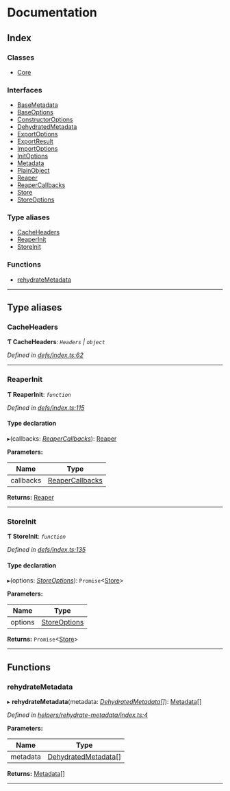 
#  Documentation

## Index

### Classes

* [Core](classes/core.md)

### Interfaces

* [BaseMetadata](interfaces/basemetadata.md)
* [BaseOptions](interfaces/baseoptions.md)
* [ConstructorOptions](interfaces/constructoroptions.md)
* [DehydratedMetadata](interfaces/dehydratedmetadata.md)
* [ExportOptions](interfaces/exportoptions.md)
* [ExportResult](interfaces/exportresult.md)
* [ImportOptions](interfaces/importoptions.md)
* [InitOptions](interfaces/initoptions.md)
* [Metadata](interfaces/metadata.md)
* [PlainObject](interfaces/plainobject.md)
* [Reaper](interfaces/reaper.md)
* [ReaperCallbacks](interfaces/reapercallbacks.md)
* [Store](interfaces/store.md)
* [StoreOptions](interfaces/storeoptions.md)

### Type aliases

* [CacheHeaders](#cacheheaders)
* [ReaperInit](#reaperinit)
* [StoreInit](#storeinit)

### Functions

* [rehydrateMetadata](#rehydratemetadata)

---

## Type aliases

<a id="cacheheaders"></a>

###  CacheHeaders

**Ƭ CacheHeaders**: *`Headers` \| `object`*

*Defined in [defs/index.ts:62](https://github.com/badbatch/cachemap/blob/412f22b/packages/core/src/defs/index.ts#L62)*

___
<a id="reaperinit"></a>

###  ReaperInit

**Ƭ ReaperInit**: *`function`*

*Defined in [defs/index.ts:115](https://github.com/badbatch/cachemap/blob/412f22b/packages/core/src/defs/index.ts#L115)*

#### Type declaration
▸(callbacks: *[ReaperCallbacks](interfaces/reapercallbacks.md)*): [Reaper](interfaces/reaper.md)

**Parameters:**

| Name | Type |
| ------ | ------ |
| callbacks | [ReaperCallbacks](interfaces/reapercallbacks.md) |

**Returns:** [Reaper](interfaces/reaper.md)

___
<a id="storeinit"></a>

###  StoreInit

**Ƭ StoreInit**: *`function`*

*Defined in [defs/index.ts:135](https://github.com/badbatch/cachemap/blob/412f22b/packages/core/src/defs/index.ts#L135)*

#### Type declaration
▸(options: *[StoreOptions](interfaces/storeoptions.md)*): `Promise`<[Store](interfaces/store.md)>

**Parameters:**

| Name | Type |
| ------ | ------ |
| options | [StoreOptions](interfaces/storeoptions.md) |

**Returns:** `Promise`<[Store](interfaces/store.md)>

___

## Functions

<a id="rehydratemetadata"></a>

###  rehydrateMetadata

▸ **rehydrateMetadata**(metadata: *[DehydratedMetadata](interfaces/dehydratedmetadata.md)[]*): [Metadata](interfaces/metadata.md)[]

*Defined in [helpers/rehydrate-metadata/index.ts:4](https://github.com/badbatch/cachemap/blob/412f22b/packages/core/src/helpers/rehydrate-metadata/index.ts#L4)*

**Parameters:**

| Name | Type |
| ------ | ------ |
| metadata | [DehydratedMetadata](interfaces/dehydratedmetadata.md)[] |

**Returns:** [Metadata](interfaces/metadata.md)[]

___

